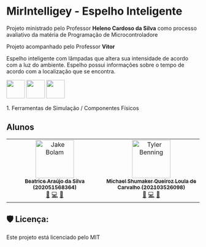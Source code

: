 <div>
  <div>
    <h1>MirIntelligey - Espelho Inteligente</h1>
  </div>
  <div>
  </div>
</div>
<div>
  <div>
    <p>Projeto ministrado pelo Professor <b>Heleno Cardoso da Silva</b> como processo avaliativo da matéria de Programação de Microcontroladore</p>
    <p>Projeto acompanhado pelo Professor <b>Vitor</b></p>
  </div>
  <div>
    <p>Espelho inteligente com lâmpadas que altera sua intensidade de acordo com a luz do ambiente. Espelho possui informações sobre o tempo de acordo com a localização que se encontra.</p>
  </div>
</div>

<div>
  <img src="https://commons.wikimedia.org/wiki/File:Arduino_Logo.svg" width="48">
  <img src="https://commons.wikimedia.org/wiki/File:C_Programming_Language.svg" width="48">
  <img src="https://upload.wikimedia.org/wikipedia/commons/9/9a/Visual_Studio_Code_1.35_icon.svg" width="48">  
</div>

<div>
  <p>1. Ferramentas de Simulação / Componentes Físicos</p>
</div>


<div>
  <h2>Alunos</h2>
  <table>
    <tbody>
        <tr>          
          <td align="center" valign="top" width="14.28%"><a href="https://jakebolam.com"><img src="https://avatars.githubusercontent.com/u/79478957?v=4?s=100" width="100px;" alt="Jake Bolam"/><br /><sub><b>Beatrice Araújo da Silva (202051568364)</b></sub></a><br /><a href="https://github.com/all-contributors/all-contributors/commits?author=jakebolam" title="Documentation">📖</a> <a href="https://github.com/all-contributors/all-contributors/commits?author=tbenning" title="Code">💻</a> <a href="https://github.com/all-contributors/all-contributors/pulls?q=is%3Apr+reviewed-by%3Ajakebolam" title="Reviewed Pull Requests">👀</a></td>          
          <td align="center" valign="top" width="14.28%"><a href="https://github.com/tbenning"><img src="https://avatars.githubusercontent.com/u/102620841?v=4?s=100" width="100px;" alt="Tyler Benning"/><br /><sub><b>Michael Shumaker Queiroz Loula de Carvalho (202103526098)</b></sub></a><br /> <a href="https://github.com/all-contributors/all-contributors/commits?author=Berkmann18" title="Documentation">📖</a> <a href="https://github.com/all-contributors/all-contributors/commits?author=tbenning" title="Code">💻</a> <a href="https://github.com/all-contributors/all-contributors/pulls?q=is%3Apr+reviewed-by%3ABerkmann18" title="Reviewed Pull Requests">👀</a> </td>        
      </tr>
    </tbody>
  </table>
</div>


<h2>🛡️ Licença:</h2>
Este projeto está licenciado pelo MIT





